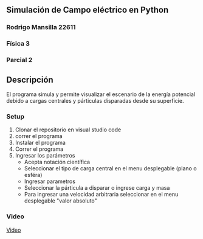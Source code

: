## Simulación de Campo eléctrico en Python
### Rodrigo Mansilla 22611
### Física 3
### Parcial 2

## Descripción

El programa simula y permite visualizar el escenario de la energía potencial debido a cargas centrales y párticulas disparadas desde su superficie.




### Setup

1. Clonar el repositorio en visual studio code
2. correr el programa
3. Instalar el programa
4. Correr el programa
5. Ingresar los parámetros
   - Acepta notación científica
   - Seleccionar el tipo de carga central en el menu desplegable (plano o esféra)
   - Ingresar parametros
   - Seleccionar la párticula a disparar o ingrese carga y masa
   - Para ingresar una velocidad arbitraria seleccionar en el menu desplegable "valor absoluto"
  
### Video
[Video](https://youtu.be/djnsB2HqhRc?feature=shared)


